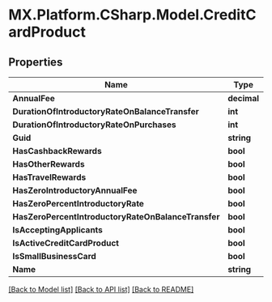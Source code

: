# MX.Platform.CSharp.Model.CreditCardProduct

## Properties

Name | Type | Description | Notes
------------ | ------------- | ------------- | -------------
**AnnualFee** | **decimal** |  | [optional] 
**DurationOfIntroductoryRateOnBalanceTransfer** | **int** |  | [optional] 
**DurationOfIntroductoryRateOnPurchases** | **int** |  | [optional] 
**Guid** | **string** |  | [optional] 
**HasCashbackRewards** | **bool** |  | [optional] 
**HasOtherRewards** | **bool** |  | [optional] 
**HasTravelRewards** | **bool** |  | [optional] 
**HasZeroIntroductoryAnnualFee** | **bool** |  | [optional] 
**HasZeroPercentIntroductoryRate** | **bool** |  | [optional] 
**HasZeroPercentIntroductoryRateOnBalanceTransfer** | **bool** |  | [optional] 
**IsAcceptingApplicants** | **bool** |  | [optional] 
**IsActiveCreditCardProduct** | **bool** |  | [optional] 
**IsSmallBusinessCard** | **bool** |  | [optional] 
**Name** | **string** |  | [optional] 

[[Back to Model list]](../README.md#documentation-for-models) [[Back to API list]](../README.md#documentation-for-api-endpoints) [[Back to README]](../README.md)

